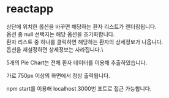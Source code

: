 # reactapp

상단에 위치한 옵션을 바꾸면 해당하는 환자 리스트가 렌더링됩니다.\
옵션 중 null 선택지는 해당 옵션을 초기화합니다.\
환자 리스트 중 하나를 클릭하면 해당하는 환자의 상세정보가 나옵니다.\
옵션을 재설정하면 상세정보는 사라집니다.\

5개의 Pie Chart는 전체 환자 데이터를 이용해 추출하였습니다.

가로 750px 이상의 화면에서 정상 출력됩니다.

npm start를 이용해 localhost 3000번 포트로 접근 가능합니다.
